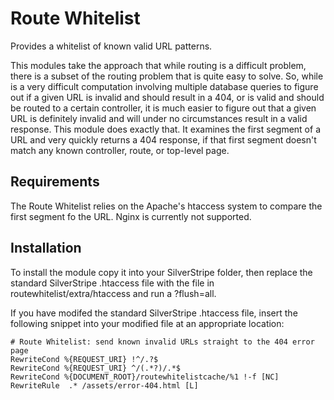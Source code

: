 # Route Whitelist

Provides a whitelist of known valid URL patterns.

This modules take the approach that while routing is a difficult problem, there is a subset of the routing problem that is 
quite easy to solve. So, while is a very difficult computation involving multiple database queries to figure out if a 
given URL is invalid and should result in a 404, or is valid and should be routed to a certain controller, it is much
easier to figure out that a given URL is definitely invalid and will under no circumstances result in a valid response.
This module does exactly that. It examines the first segment of a URL and very quickly returns a 404 response, if that 
first segment doesn't match any known controller, route, or top-level page.
  
## Requirements
The Route Whitelist relies on the Apache's htaccess system to compare the first segment fo the URL. Nginx is currently 
not supported.

## Installation
To install the module copy it into your SilverStripe folder, then replace the standard SilverStripe .htaccess file 
with the file in routewhitelist/extra/htaccess and run a ?flush=all.
 
If you have modifed the standard SilverStripe .htaccess file, insert the following snippet into your modified file 
at an appropriate location:

    # Route Whitelist: send known invalid URLs straight to the 404 error page
    RewriteCond %{REQUEST_URI} !^/.?$
    RewriteCond %{REQUEST_URI} ^/(.*?)/.*$
    RewriteCond %{DOCUMENT_ROOT}/routewhitelistcache/%1 !-f [NC]
	RewriteRule  .* /assets/error-404.html [L]
	
